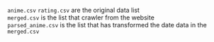 `anime.csv` `rating.csv` are the original data list  
`merged.csv` is the list that crawler from the website  
`parsed_anime.csv` is the list that has transformed the date data in the `merged.csv`
